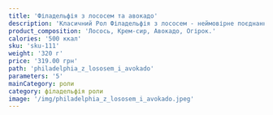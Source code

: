 ```yaml
---
title: 'Філадельфія з лососем та авокадо'
description: 'Класичний Рол Філадельфія з лососем - неймовірне поєднання у вишуканій форм'
product_composition: 'Лосось, Крем-сир, Авокадо, Огірок.'
calories: '500 ккал'
sku: 'sku-111'
weight: '320 г'
price: '319.00 грн'
path: 'philadelphia_z_lososem_i_avokado'
parameters: '5'
mainCategory: роли
category: філадельфія роли
image: '/img/philadelphia_z_lososem_i_avokado.jpeg'
---
```

